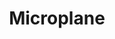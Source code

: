 ---
title: Microplane
img: /assets/img/microplane.webp
imgAlt: Microplane rivjern
desc: Et lite microplane håndholdt rivjern
hvem: fredrik
externalUrl: https://traktoren.no/premium-classic-zest
---